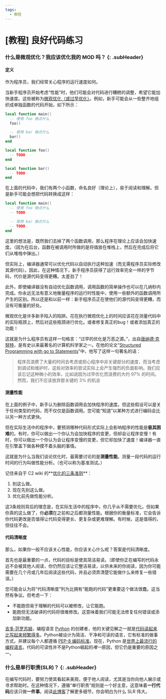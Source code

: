 ```yaml
---
tags:
  - 教程
---
```


# [教程] 良好代码练习

### 什么是微观优化？我应该优化我的 MOD 吗？ {: .subHeader}

#### 定义

作为程序员，我们经常关心程序的运行速度如何。

当新手程序员开始考虑“性能”时，他们可能会对代码进行糟糕的调整，希望它能加快速度。这些被称为[微观优化（或过早优化）](https://wiki.c2.com/?PrematureOptimization)。例如，新手可能会从一些整齐地组织成单独函数的代码开始，如下所示：


```lua
local function main()
  -- 使用 foo 做点什么
  foo()

  -- 使用 bar 做点什么
  bar()
end

local function foo()
  -- TODO
end

local function bar()
  -- TODO
end
```

在上面的代码中，我们有两个小函数，命名良好（理论上），易于阅读和理解。但是新手可能会想把代码转换成这样：

```lua
local function main()
  -- 使用 foo 做点什么
  -- TODO

  -- 使用 bar 做点什么
  -- TODO
end
```

这里的想法是，既然我们去掉了两个函数调用，那么程序在理论上应该会加快速度。（因为在后台，函数在被调用时所做的是将值放在堆栈上，然后在完成后将它们从堆栈中弹出。）

但实际上，编译器通常可以优化代码以自动执行这种加速（而无需程序员实际修改其源代码）。因此，在这种情况下，新手程序员获得了运行效率完全一样的字节码，代价是源代码变得更糟。太差劲了！

此外，即使编译器没有自动优化函数调用，调用函数的简单操作也可以在几纳秒内完成。你永远无法有意义地衡量程序的运行时性能中，使用一些额外的函数调用所产生的区别。所以还是和以前一样：新手程序员正在使他们的源代码变得更糟，而没有可衡量的好处。

微观优化是许多新手陷入的陷阱。花在执行微观优化上的时间应该花在测量代码中的实际瓶颈上，然后对这些瓶颈进行优化。或者修复真正的bug！或者添加真正的功能！

这就是为什么程序员有这样一句格言：“过早的优化是万恶之源。”，出自[唐纳德·克努特](https://en.wikipedia.org/wiki/Donald_Knuth)，是有史以来最著名的计算机科学家之一。在他的论文“[Structured Programming with go to Statements](https://pic.plover.com/knuth-GOTO.pdf)”中，他写了这样一句著名的话：

> 程序员浪费了大量的时间去考虑或担心程序中非关键部分的速度，而当考虑到调试和维护时，这些对效率的尝试实际上会产生强烈的负面影响。我们应该忘记这种微小的效率，比如说因为过早优化而浪费的大约 97% 的时间。然而，我们不应该放弃那关键的 3% 的机会

#### 测量性能

在上面的例子中，新手认为删除函数调用会加快程序的速度。但这些假设可以是关于任何类型的代码，而不仅仅是函数调用。您可能“知道”以某种方式进行编码会比以另一种方式更快。

但在实际生活中的程序中，要预测哪种代码形式实际上会影响程序的性能是**极其困难**的。有时，你可以做出一个你认为会加快程序的变更，但却会让程序变慢！有时，你可以做出一个你认为会让程序变慢的变更，但它却加快了速度！编译器一直在引擎盖下做各种摸不着头脑的事情。

这就是为什么当我们谈论优化时，最需要讨论的是**测量性能**。测量一段代码的运行时间的行为叫做性能分析。（也可以称为基准测试。）

记住来自于 C2 wiki 的**[优化的三条准则](https://wiki.c2.com/?RulesOfOptimization)**：

1. 别这么做。
2. 现在先别这么做。
3. 优化前先做性能分析。

这3条规则背后的理念是，在实际生活中的程序中，你几乎从不需要优化。但如果你真的这么做了，你**必须**在之前和之后都测量性能。根据你的衡量标准，它会告诉你代码更改是否值得让代码变得更长、更复杂或更难理解。有时候，这是值得的，但往往不会。

#### 代码清晰度

那么，如果你一般不应该关心性能，你应该关心什么呢？答案是代码清晰度。

首先也是最重要的一点，代码的目标是使其简洁易读。（即使你正在编写的代码永远不会被其他人阅读，你仍然应该让它整洁易读，以供未来的你阅读，因为你可能需要在几个月或几年后阅读这些代码，并且必须弄清楚它能做什么来修复一些错误。）

您可能会认为将“代码清晰度”列为比拥有“能跑的代码”更重要这个做法很蠢。这当然有争议。但考虑一下：

- 不能跑但易于理解的代码可以被修改，让它能跑。
- 能跑但无法破译的代码将很难修改。这意味着我们可能无法修复任何错误或添加新功能。

[吉多·范罗苏姆](https://en.wikipedia.org/wiki/Guido_van_Rossum)，编程语言 [Python](https://www.python.org/) 的创建者，他的关键见解之一就是[代码读起来比写起来频繁得多](https://www.python.org/dev/peps/pep-0008/)。Python被设计为简洁、干净和可读的语言，它有标准的做事方式，并建议每个人都遵循 [PEP-8 编码标准](https://www.python.org/dev/peps/pep-0008/)。现在，Python 是[世界上最流行的编程语言](https://pypl.github.io/PYPL.html)。代码的可读性并不是Python崛起的*唯一*原因，但它仍是重要的原因之一。

### 什么是单行职责(SLR)？ {: .subHeader}

在编写代码时，要努力使其看起来美观，便于他人阅读，尤其是当你向他人展示或寻求帮助时。在这种情况下，遵循“单行职责”规则是一个好主意，这意味着**一行代码**应该只做**一件事**。阅读[此博客](https://midu.dev/single-line-responsability-haz-una-cosa-por-linea/)了解更多细节，你会明白为什么 SLR 伟大。
